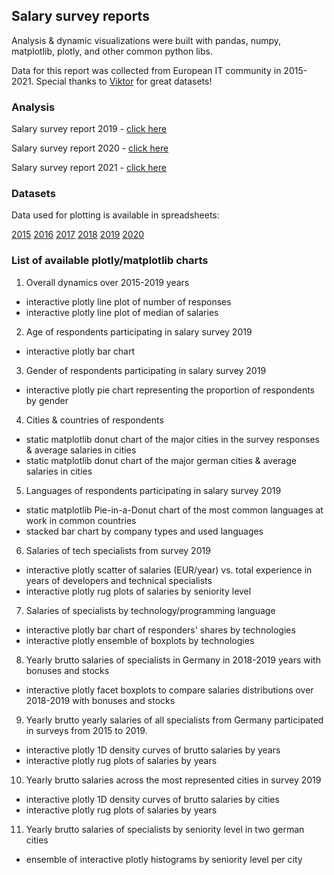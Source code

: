 ## Salary survey reports

Analysis & dynamic visualizations were built with pandas, numpy, matplotlib, plotly, and other common python libs.

Data for this report was collected from European IT community in 2015-2021. Special thanks to [Viktor](https://www.asdcode.de/) for great datasets!


### Analysis

Salary survey report 2019 - [click here](https://github.com/Ksyula/Salary-report/blob/master/Salary_servey_report_2019/salary-report-2019.ipynb)

Salary survey report 2020 - [click here](https://github.com/Ksyula/Salary-report/blob/master/Salary_servey_report_2020/salary-report-2020.ipynb)

Salary survey report 2021 - [click here](https://ksyula.github.io/Salary-report/index.html)

### Datasets
Data used for plotting is available in spreadsheets:

[2015](https://docs.google.com/spreadsheets/d/1HxFcvoUYCxHFYRQfnGkCWc2OydUyvL8J8SsH5aWmd8g/edit#gid=395050397)
[2016](https://docs.google.com/spreadsheets/d/1HxFcvoUYCxHFYRQfnGkCWc2OydUyvL8J8SsH5aWmd8g/edit#gid=1435836303)
[2017](https://docs.google.com/spreadsheets/d/14DvDMc-RWkZFBdaY5WvETiudWIe8u-DNarAoIqZemXU/edit#gid=1018969845)
[2018](https://docs.google.com/spreadsheets/d/1qRLoD-9vHUC76Wgh1eOqZWeGoSoNkWOnuV6vce5pmLo/edit#gid=825462253)
[2019](https://docs.google.com/spreadsheets/d/13p6Hr9kSZuVKbQgOT_BcgasEvOuqEvt0Y0c78S5rlvw/edit#gid=1753613754)
[2020](https://docs.google.com/spreadsheets/d/1DjPgQeBu53I0Dws4YMbXyyQdWDLpMtkSu4FhGux0epY/edit#gid=1727021736)

### List of available plotly/matplotlib charts

1. Overall dynamics over 2015-2019 years
* interactive plotly line plot of number of responses
* interactive plotly line plot of median of salaries
2. Age of respondents participating in salary survey 2019
* interactive plotly bar chart
3. Gender of respondents participating in salary survey 2019
* interactive plotly pie chart representing the proportion of respondents by gender
4. Cities & countries of respondents
* static matplotlib donut chart of the major cities in the survey responses & average salaries in cities
* static matplotlib donut chart of the major german cities & average salaries in cities
5. Languages of respondents participating in salary survey 2019
* static matplotlib Pie-in-a-Donut chart of the most common languages at work in common countries
* stacked bar chart by company types and used languages
6. Salaries of tech specialists from survey 2019
* interactive plotly scatter of salaries (EUR/year) vs. total experience in years of developers and technical specialists
* interactive plotly rug plots of salaries by seniority level
7. Salaries of specialists by technology/programming language
* interactive plotly bar chart of responders' shares by technologies
* interactive plotly ensemble of boxplots by technologies
8. Yearly brutto salaries of specialists in Germany in 2018-2019 years with bonuses and stocks
* interactive plotly facet boxplots to compare salaries distributions over 2018-2019 with bonuses and stocks
9. Yearly brutto yearly salaries of all specialists from Germany participated in surveys from 2015 to 2019.
* interactive plotly 1D density curves of brutto salaries by years
* interactive plotly rug plots of salaries by years
10. Yearly brutto salaries across the most represented cities in survey 2019
* interactive plotly 1D density curves of brutto salaries by cities
* interactive plotly rug plots of salaries by years
11. Yearly brutto salaries of specialists by seniority level in two german cities
* ensemble of interactive plotly histograms by seniority level per city
